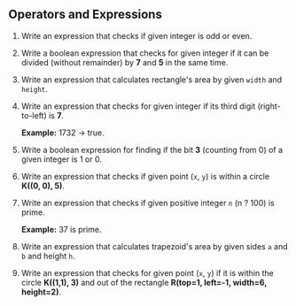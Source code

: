 ## Operators and Expressions

1. Write an expression that checks if given integer is odd or even.
2. Write a boolean expression that checks for given integer if it can be divided (without remainder) by **7** and **5** in the same time.
3. Write an expression that calculates rectangle's area by given `width` and `height`.
4. Write an expression that checks for given integer if its third digit (right-to-left) is **7**.

    **Example:** 1732 -> true.

5. Write a boolean expression for finding if the bit **3** (counting from 0) of a given integer is 1 or 0.
6. Write an expression that checks if given point (`x`, `y`) is within a circle **K((0, 0), 5)**.
7. Write an expression that checks if given positive integer `n` (n ? 100) is prime.

    **Example:** 37 is prime.

8. Write an expression that calculates trapezoid's area by given sides `a` and `b` and height `h`.
9. Write an expression that checks for given point (`x`, `y`) if it is within the circle **K((1,1), 3)** and out of the rectangle **R(top=1, left=-1, width=6, height=2)**.